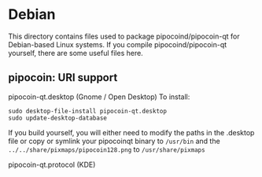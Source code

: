 
Debian
====================
This directory contains files used to package pipocoind/pipocoin-qt
for Debian-based Linux systems. If you compile pipocoind/pipocoin-qt yourself, there are some useful files here.

## pipocoin: URI support ##


pipocoin-qt.desktop  (Gnome / Open Desktop)
To install:

	sudo desktop-file-install pipocoin-qt.desktop
	sudo update-desktop-database

If you build yourself, you will either need to modify the paths in
the .desktop file or copy or symlink your pipocoinqt binary to `/usr/bin`
and the `../../share/pixmaps/pipocoin128.png` to `/usr/share/pixmaps`

pipocoin-qt.protocol (KDE)

